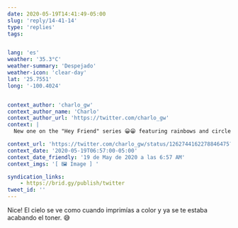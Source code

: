```yaml
---
date: 2020-05-19T14:41:49-05:00
slug: 'reply/14-41-14'
type: 'replies'
tags:


lang: 'es'
weather: '35.3°C'
weather-summary: 'Despejado'
weather-icon: 'clear-day'
lat: '25.7551'
long: '-100.4024'


context_author: 'charlo_gw'
context_author_name: 'Charlo'
context_author_url: 'https://twitter.com/charlo_gw'
context: |
  New one on the "Hey Friend" series 😀😁 featuring rainbows and circles in Newport Beach 🌊 😆 ‪<a href="https://twitter.com/hashtag/heyfriend">#heyfriend</a>‬ 👋‪

context_url: 'https://twitter.com/charlo_gw/status/1262744162278846475?s=12'
context_date: '2020-05-19T06:57:00-05:00'
context_date_friendly: '19 de May de 2020 a las 6:57 AM'
context_imgs: '[ 🖼 Image ] '

syndication_links:
    - https://brid.gy/publish/twitter
tweet_id: ''
---
```

Nice! 
El cielo se ve como cuando imprimías a color y ya se te estaba acabando el toner. 😅